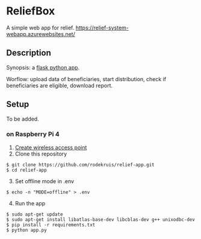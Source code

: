 # ReliefBox

A simple web app for relief.
https://relief-system-webapp.azurewebsites.net/

## Description

Synopsis: a [flask python app](https://flask.palletsprojects.com/en/2.0.x/).

Worflow: upload data of beneficiaries, start distribution, check if beneficiaries are eligible, download report.

## Setup

To be added.

### on Raspberry Pi 4
1. [Create wireless access point](https://raspberrypi-guide.github.io/networking/create-wireless-access-point#start-up-the-wireless-access-point)
2. Clone this repository
```
$ git clone https://github.com/rodekruis/relief-app.git
$ cd relief-app
```
3. Set offline mode in .env
```
$ echo -n "MODE=offline" > .env
```
4. Run the app
```
$ sudo apt-get update
$ sudo apt-get install libatlas-base-dev libcblas-dev g++ unixodbc-dev
$ pip install -r requirements.txt
$ python app.py
```
